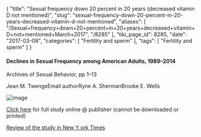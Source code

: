 {
    "title": "Sexual frequency down 20 percent in 20 years (decreased vitamin D not mentioned)",
    "slug": "sexual-frequency-down-20-percent-in-20-years-decreased-vitamin-d-not-mentioned",
    "aliases": [
        "/Sexual+frequency+down+20+percent+in+20+years+decreased+vitamin+D+not+mentioned+March+2017",
        "/8285"
    ],
    "tiki_page_id": 8285,
    "date": "2017-03-08",
    "categories": [
        "Fertility and sperm"
    ],
    "tags": [
        "Fertility and sperm"
    ]
}


#### Declines in Sexual Frequency among American Adults, 1989–2014

Archives of Sexual Behavior, pp 1–13

Jean M. TwengeEmail authorRyne A. ShermanBrooke E. Wells

<img src="https://d378j1rmrlek7x.cloudfront.net/attachments/jpeg/sexual-frequency.jpg" alt="image">

[Click here](https://link.springer.com/epdf/10.1007/s10508-017-0953-1?shared_access_token=8PaBKtrBDTByghbJb76Snfe4RwlQNchNByi7wbcMAY4YL86Mm2rvz6Dvu-ljx9jRV52smbLxFEFLAzXyr08cydMPxqTQGSebnoGRamoFy8A2XPRWBMNvwQZg2WxbgxjVq_EoNSnZU1PLR_76kv8YiFDrW0ng6LAoIlBe3_q0Ubc=) for full study online @ publisher (cannot be downloaded or printed)

[Review of the study in New Y.ork Times](https://www.nytimes.com/2017/03/08/us/americans-less-sex-study.html)